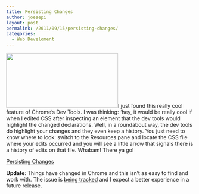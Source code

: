 ```yaml
---
title: Persisting Changes
author: joesepi
layout: post
permalink: /2011/09/15/persisting-changes/
categories:
  - Web Develoment
---
```

[<img src="http://www.joesepi.com/wp-content/uploads/2011/09/ruleDiff1-300x147.png" alt="" title="ruleDiff" width="300" height="147" class="alignright size-medium wp-image-121" />][1]I just found this really cool feature of Chrome&#8217;s Dev Tools. I was thinking: &#8216;hey, it would be really cool if when I edited CSS after inspecting an element that the dev tools would highlight the changed declarations. Well, in a roundabout way, the dev tools do highlight your changes and they even keep a history. You just need to know where to look: switch to the Resources pane and locate the CSS file where your edits occurred and you will see a little arrow that signals there is a history of edits on that file. Whabam! There ya go!

[Persisting Changes][2]

**Update**: Things have changed in Chrome and this isn&#8217;t as easy to find and work with. The issue is <a href="https://code.google.com/p/chromium/issues/detail?id=140553" target="_blank">being tracked</a> and I expect a better experience in a future release.

 [1]: http://www.joesepi.com/wp-content/uploads/2011/09/ruleDiff1.png
 [2]: http://code.google.com/chrome/devtools/docs/elements-styles.html#persist
